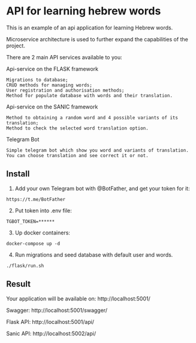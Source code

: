 # API for learning hebrew words

This is an example of an api application for learning Hebrew words.

Microservice architecture is used to further expand the capabilities of the project.

There are 2 main API services available to you:

Api-service on the FLASK framework

    Migrations to database;
    CRUD methods for managing words;
    User registration and authorisation methods;
    Method for populate database with words and their translation.

Api-service on the SANIC framework

    Method to obtaining a random word and 4 possible variants of its translation;
    Method to check the selected word translation option.

Telegram Bot

    Simple telegram bot which show you word and variants of translation.
    You can choose translation and see correct it or not.

## Install

1. Add your own Telegram bot with @BotFather, and get your token for it:

```
https://t.me/BotFather
```

2. Put token into .env file:

```
TGBOT_TOKEN=******
```

3. Up docker containers:

```
docker-compose up -d
```

4. Run migrations and seed database with default user and words.

```
./flask/run.sh
```

## Result

Your application will be available on: http://localhost:5001/

Swagger: http://localhost:5001/swagger/

Flask API: http://localhost:5001/api/

Sanic API: http://localhost:5002/api/